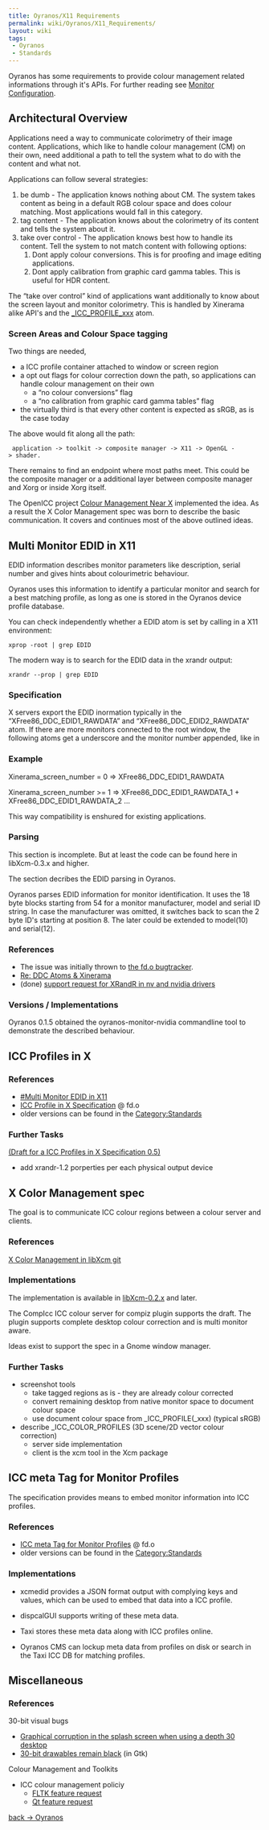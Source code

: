 ```yaml
---
title: Oyranos/X11 Requirements
permalink: wiki/Oyranos/X11_Requirements/
layout: wiki
tags:
 - Oyranos
 - Standards
---
```


Oyranos has some requirements to provide colour management related
informations through it's APIs. For further reading see [Monitor
Configuration](/wiki/Monitor_Configuration "wikilink").

Architectural Overview
----------------------

Applications need a way to communicate colorimetry of their image
content. Applications, which like to handle colour management (CM) on
their own, need additional a path to tell the system what to do with the
content and what not.

Applications can follow several strategies:

1.  be dumb - The application knows nothing about CM. The system takes
    content as being in a default RGB colour space and does colour
    matching. Most applications would fall in this category.
2.  tag content - The application knows about the colorimetry of its
    content and tells the system about it.
3.  take over control - The application knows best how to handle its
    content. Tell the system to not match content with following
    options:
    1.  Dont apply colour conversions. This is for proofing and image
        editing applications.
    2.  Dont apply calibration from graphic card gamma tables. This is
        useful for HDR content.

The “take over control” kind of applications want additionally to know
about the screen layout and monitor colorimetry. This is handled by
Xinerama alike API's and the
[\_ICC\_PROFILE\_xxx](#ICC_Profiles_in_X "wikilink") atom.

### Screen Areas and Colour Space tagging

Two things are needed,

-   a ICC profile container attached to window or screen region
-   a opt out flags for colour correction down the path, so applications
    can handle colour management on their own
    -   a “no colour conversions” flag
    -   a “no calibration from graphic card gamma tables” flag
-   the virtually third is that every other content is expected as sRGB,
    as is the case today

The above would fit along all the path:

` application -> toolkit -> composite manager -> X11 -> OpenGL -> shader.`

There remains to find an endpoint where most paths meet. This could be
the composite manager or a additional layer between composite manager
and Xorg or inside Xorg itself.

The OpenICC project [Colour Management Near
X](http://www.freedesktop.org/wiki/OpenIcc/ColorManagementNearX)
implemented the idea. As a result the X Color Management spec was born
to describe the basic communication. It covers and continues most of the
above outlined ideas.

Multi Monitor EDID in X11
-------------------------

EDID information describes monitor parameters like description, serial
number and gives hints about colourimetric behaviour.

Oyranos uses this information to identify a particular monitor and
search for a best matching profile, as long as one is stored in the
Oyranos device profile database.

You can check independently whether a EDID atom is set by calling in a
X11 environment:

`xprop -root | grep EDID`

The modern way is to search for the EDID data in the xrandr output:

`xrandr --prop | grep EDID`

### Specification

X servers export the EDID inormation typically in the
“XFree86\_DDC\_EDID1\_RAWDATA” and “XFree86\_DDC\_EDID2\_RAWDATA” atom.
If there are more monitors connected to the root window, the following
atoms get a underscore and the monitor number appended, like in

### Example

Xinerama\_screen\_number = 0 =&gt; XFree86\_DDC\_EDID1\_RAWDATA

Xinerama\_screen\_number &gt;= 1 =&gt; XFree86\_DDC\_EDID1\_RAWDATA\_1 +
XFree86\_DDC\_EDID1\_RAWDATA\_2 ...

This way compatibility is enshured for existing applications.

### Parsing

This section is incomplete. But at least the code can be found here in
libXcm-0.3.x and higher.

The section decribes the EDID parsing in Oyranos.

Oyranos parses EDID information for monitor identification. It uses the
18 byte blocks starting from 54 for a monitor manufacturer, model and
serial ID string. In case the manufacturer was omitted, it switches back
to scan the 2 byte ID's starting at position 8. The later could be
extended to model(10) and serial(12).

### References

-   The issue was initially thrown to [the fd.o
    bugtracker](https://bugs.freedesktop.org/show_bug.cgi?id=3910).
-   [Re: DDC Atoms &
    Xinerama](http://www.mail-archive.com/devel@xfree86.org/msg01297.html)
-   (done) [support request for XRandR in nv and nvidia
    drivers](https://bugs.freedesktop.org/show_bug.cgi?id=16639)

### Versions / Implementations

Oyranos 0.1.5 obtained the oyranos-monitor-nvidia commandline tool to
demonstrate the described behaviour.

ICC Profiles in X
-----------------

### References

-   [\#Multi Monitor EDID in X11](#Multi_Monitor_EDID_in_X11 "wikilink")
-   [ICC Profile in X
    Specification](http://www.freedesktop.org/wiki/Specifications/icc_profiles_in_x_spec)
    @ fd.o
-   older versions can be found in the
    [Category:Standards](http://www.oyranos.org/wiki/index.php?title=Category:Standards)

### Further Tasks

[(Draft for a ICC Profiles in X Specification
0.5)](/wiki/ICC_Profiles_in_X_Specification_0.5 "wikilink")

-   add xrandr-1.2 porperties per each physical output device

X Color Management spec
-----------------------

The goal is to communicate ICC colour regions between a colour server
and clients.

### References

[X Color Management in libXcm
git](http://www.oyranos.org/scm?p=xcolor.git;a=blob;f=docs/X_Color_Management.txt)

### Implementations

The implementation is available in
[libXcm-0.2.x](http://www.spinics.net/lists/xorg/msg50027.html) and
later.

The CompIcc ICC colour server for compiz plugin supports the draft. The
plugin supports complete desktop colour correction and is multi monitor
aware.

Ideas exist to support the spec in a Gnome window manager.

### Further Tasks

-   screenshot tools
    -   take tagged regions as is - they are already colour corrected
    -   convert remaining desktop from native monitor space to document
        colour space
    -   use document colour space from \_ICC\_PROFILE(\_xxx) (typical
        sRGB)
-   describe \_ICC\_COLOR\_PROFILES (3D scene/2D vector colour
    correction)
    -   server side implementation
    -   client is the xcm tool in the Xcm package

ICC meta Tag for Monitor Profiles
---------------------------------

The specification provides means to embed monitor information into ICC
profiles.

### References

-   [ICC meta Tag for Monitor
    Profiles](http://www.freedesktop.org/wiki/Specifications/icc_meta_tag_for_monitor_profiles)
    @ fd.o
-   older versions can be found in the
    [Category:Standards](http://www.oyranos.org/wiki/index.php?title=Category:Standards)

### Implementations

-   xcmedid provides a JSON format output with complying keys and
    values, which can be used to embed that data into a ICC profile.

<!-- -->

-   dispcalGUI supports writing of these meta data.

<!-- -->

-   Taxi stores these meta data along with ICC profiles online.

<!-- -->

-   Oyranos CMS can lockup meta data from profiles on disk or search in
    the Taxi ICC DB for matching profiles.

Miscellaneous
-------------

### References

30-bit visual bugs

-   [Graphical corruption in the splash screen when using a depth 30
    desktop](https://bugs.kde.org/show_bug.cgi?id=214011)
-   [30-bit drawables remain
    black](https://bugzilla.gnome.org/show_bug.cgi?id=625202) (in Gtk)

Colour Management and Toolkits

-   ICC colour management policiy
    -   [FLTK feature request](http://www.fltk.org/str.php?L2411)
    -   [Qt feature
        request](http://bugreports.qt.nokia.com/browse/QTBUG-6582)

[back -&gt; Oyranos](/wiki/Oyranos "wikilink")
